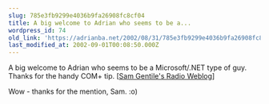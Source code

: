 ```yaml
---
slug: 785e3fb9299e4036b9fa26908fc8cf04
title: A big welcome to Adrian who seems to be a...
wordpress_id: 74
old_link: 'https://adrianba.net/2002/08/31/785e3fb9299e4036b9fa26908fc8cf04/'
last_modified_at: 2002-09-01T00:08:50.000Z
---
```


A big welcome to Adrian who seems to be a Microsoft/.NET type of
guy. Thanks for the handy COM+ tip.
[[Sam Gentile's Radio
Weblog](http://radio.weblogs.com/0105852/)]

Wow - thanks for the mention, Sam. :o)

